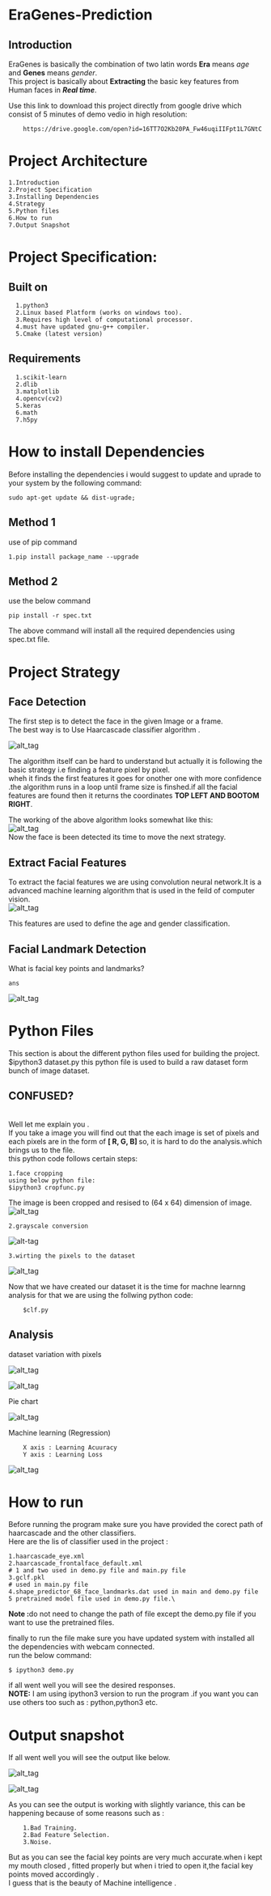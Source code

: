 # EraGenes-Prediction
## Introduction
EraGenes is basically the combination of two latin words <b>Era</b> means <i>age</i> and <b>Genes</b> means <i>gender</i>.
<br>
This project is basically about <b>Extracting</b> the basic key features from Human faces in <b><i>Real time</i></b>.

Use this link to download this project directly from google drive which consist of 5 minutes of demo vedio in high resolution:

        https://drive.google.com/open?id=16TT7O2Kb20PA_Fw46uqiIIFpt1L7GNtC
# Project Architecture

    1.Introduction
    2.Project Specification
    3.Installing Dependencies
    4.Strategy
    5.Python files
    6.How to run
    7.Output Snapshot
    
# Project Specification:
## Built on
    
      1.python3
      2.Linux based Platform (works on windows too).
      3.Requires high level of computational processor.
      4.must have updated gnu-g++ compiler.
      5.Cmake (latest version)
      
## Requirements 

      1.scikit-learn
      2.dlib
      3.matplotlib
      4.opencv(cv2)
      5.keras
      6.math
      7.h5py
      
# How to install Dependencies
Before installing the dependencies i would suggest to update and uprade to your system by the following command:

    sudo apt-get update && dist-ugrade;
## Method 1
use of pip command

    1.pip install package_name --upgrade
    
## Method 2
use the below command

    pip install -r spec.txt
The above command will install all the required dependencies using spec.txt file.

# Project Strategy
## Face Detection
The first step is to detect the face in the given Image or a frame.<br>The best way is to Use Haarcascade classifier algorithm .

![alt_tag](http://www.jamesshorten.com/images/FindMouthCentreFlowChart.png)

The algorithm itself can be hard to understand but actually it is following the basic strategy i.e finding a feature pixel by pixel.<br>
wheh it finds the first features it goes for onother one with more confidence .the algorithm runs in a loop until frame size is finshed.if all the facial features are found then it returns the coordinates <b>TOP LEFT AND BOOTOM RIGHT</b>.

The working of the above algorithm looks somewhat like this:<br>
![alt_tag](https://memememememememe.me/assets/posts/training-haar-cascades/haarFace.jpg)<br>
Now the face is been detected its time to move the next strategy.

## Extract Facial Features 
To extract the facial features we are using convolution neural network.It is a advanced machine learning algorithm that is used in the feild of computer vision.<br>
![alt_tag](https://image.slidesharecdn.com/paper-presentation3-140114164750-phpapp02/95/neuroevolution-and-deep-learing-4-638.jpg?cb=1389718191)

This features are used to define the age and gender classification.

## Facial Landmark Detection
What is facial key points and landmarks?

    ans
 ![alt_tag](https://ars.els-cdn.com/content/image/1-s2.0-S0957417415004170-gr1.jpg)
# Python Files
This section is about the different python files used for building the project.
        $ipython3 dataset.py
this python file is used to build a raw dataset form bunch of image dataset.
<b><h2>CONFUSED?</h2></b><br>
 Well let me explain you .<br>
 If you take a image you will find out that the each image is set of pixels and each pixels are in the form of <B> [ R, G, B] </B>
 so, it is hard to do the analysis.which brings us to the file.<br>
 this python code follows certain steps:
 
    1.face cropping
    using below python file:
    $ipython3 cropfunc.py
 The image is been cropped and resised to (64 x 64) dimension of image.<br>
![alt_tag](https://github.com/vshantam/Age-Prediction/blob/master/Analysis/Capture2.PNG)
    
    2.grayscale conversion
![alt-tag](https://github.com/vshantam/Age-Prediction/blob/master/Analysis/Capture3.PNG)

    3.wirting the pixels to the dataset
![alt_tag](https://github.com/vshantam/Age-Prediction/blob/master/Analysis/Screenshot%20(20).png)

Now that we have created our dataset it is the time for machne learnng analysis for that we are using the follwing python code:

        $clf.py
        
## Analysis
dataset variation with pixels<br>

![alt_tag](https://github.com/vshantam/Age-Prediction/blob/master/Analysis/Figure_3.png)

![alt_tag](https://github.com/vshantam/Age-Prediction/blob/master/Analysis/Figure_2.png)


Pie chart<br>

![alt_tag](https://github.com/vshantam/Age-Prediction/blob/master/Analysis/Figure_1.png)


Machine learning (Regression)<br>
    
        X axis : Learning Acuuracy
        Y axis : Learning Loss
![alt_tag](https://github.com/vshantam/Age-Prediction/blob/master/Gender/gplot1.png)

# How to run
Before running the program make sure you have provided the corect path of haarcascade and the other classifiers.<br>
Here are the lis of classifier used in the project :

    1.haarcascade_eye.xml
    2.haarcascade_frontalface_default.xml
    # 1 and two used in demo.py file and main.py file
    3.gclf.pkl 
    # used in main.py file
    4.shape_predictor_68_face_landmarks.dat used in main and demo.py file
    5 pretrained model file used in demo.py file.\
<b> Note :</b>do not need to change the path of file except the demo.py file if you want to use the pretrained files.

finally to run the file make sure you have updated system with installed all the dependencies with webcam connected.<br>
run the below command:

    $ ipython3 demo.py
if all went well you will see the desired responses.<br>
<b>NOTE:</b> I am using ipython3 version to run the program .if you want you can use others too such as : python,python3 etc.

# Output snapshot

If all went well you will see the output like below.

![alt_tag](https://github.com/vshantam/EraGenes-Prediction/blob/master/output/output1.png)

![alt_tag](https://github.com/vshantam/EraGenes-Prediction/blob/master/output/output2.png)

As you can see the output is working with slightly variance, this can be happening because of some reasons such as :

        1.Bad Training.
        2.Bad Feature Selection.
        3.Noise.
        
But as you can see the facial key points are very much accurate.when i kept my mouth closed , fitted properly but when i tried to open it,the facial key points moved accordingly .<br>
I guess that is the beauty of Machine intelligence .
